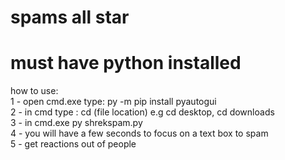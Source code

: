 
# spams all star
# must have python installed                                                                                                                           
how to use:                                                                                                                                                  
1 - open cmd.exe type: py -m pip install pyautogui                                                                                                           
2 - in cmd type : cd (file location) e.g cd desktop, cd downloads                                                                                            
3 - in cmd.exe py shrekspam.py                                                                                                                                  
4 - you will have a few seconds to focus on a text box to spam                                                                                              
5 - get reactions out of people 

